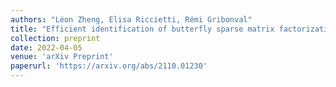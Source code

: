 ```yaml
---
authors: "Léon Zheng, Elisa Riccietti, Rémi Gribonval"
title: "Efficient identification of butterfly sparse matrix factorizations"
collection: preprint
date: 2022-04-05
venue: 'arXiv Preprint'
paperurl: 'https://arxiv.org/abs/2110.01230'
---
```

